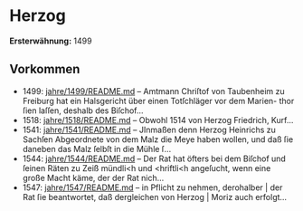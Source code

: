 # Herzog

**Ersterwähnung:** 1499

## Vorkommen
- 1499: [jahre/1499/README.md](../jahre/1499/README.md) – Amtmann Chriſtof von Taubenheim zu Freiburg hat
ein Halsgericht über einen Totſchläger vor dem Marien-
thor ſien laſſen, deshalb des Biſchof...
- 1518: [jahre/1518/README.md](../jahre/1518/README.md) – Obwohl 1514 von Herzog Friedrich, Kurf...
- 1541: [jahre/1541/README.md](../jahre/1541/README.md) – JInmaßen denn Herzog Heinrichs zu Sachſen Abgeordnete
von dem Malz die Meye haben wollen, und daß ſie
daneben das Malz ſelbſt in die Mühle ſ...
- 1544: [jahre/1544/README.md](../jahre/1544/README.md) – Der Rat hat öfters bei dem Biſchof und ſeinen Räten
zu Zeiß mündli<h und \<hriftli<h angeſucht, wenn eine
große Macht käme, der der Rat nich...
- 1547: [jahre/1547/README.md](../jahre/1547/README.md) – in Pflicht zu nehmen, derohalber |
der Rat ſie beantwortet, daß dergleichen von Herzog |
Moriz auch erfolgt...
